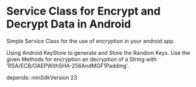# Service Class for Encrypt and Decrypt Data in Android

Simple Service Class for the use of encryption in your android app. 

Using Android KeyStore to generate and Store the Random Keys. 
Use the given Methods for encryption an decryption of a String with 'RSA/ECB/OAEPWithSHA-256AndMGF1Padding'.

depends:
minSdkVersion 23
